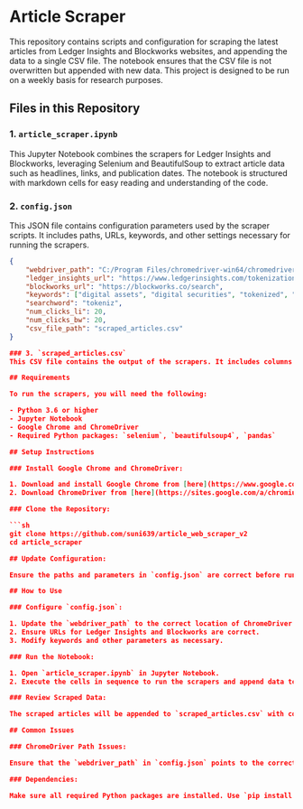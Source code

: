 # Article Scraper

This repository contains scripts and configuration for scraping the latest articles from Ledger Insights and Blockworks websites, and appending the data to a single CSV file. The notebook ensures that the CSV file is not overwritten but appended with new data. This project is designed to be run on a weekly basis for research purposes.

## Files in this Repository

### 1. `article_scraper.ipynb`
This Jupyter Notebook combines the scrapers for Ledger Insights and Blockworks, leveraging Selenium and BeautifulSoup to extract article data such as headlines, links, and publication dates. The notebook is structured with markdown cells for easy reading and understanding of the code.

### 2. `config.json`
This JSON file contains configuration parameters used by the scraper scripts. It includes paths, URLs, keywords, and other settings necessary for running the scrapers.

```json
{
    "webdriver_path": "C:/Program Files/chromedriver-win64/chromedriver.exe",
    "ledger_insights_url": "https://www.ledgerinsights.com/tokenization/",
    "blockworks_url": "https://blockworks.co/search",
    "keywords": ["digital assets", "digital securities", "tokenized", "tokenization", "bond", "security", "asset", "token"],
    "searchword": "tokeniz",
    "num_clicks_li": 20,
    "num_clicks_bw": 20,
    "csv_file_path": "scraped_articles.csv"
}

### 3. `scraped_articles.csv`
This CSV file contains the output of the scrapers. It includes columns for headlines, links, and publication dates. The file is appended with new data each time the scrapers are run.

## Requirements

To run the scrapers, you will need the following:

- Python 3.6 or higher
- Jupyter Notebook
- Google Chrome and ChromeDriver
- Required Python packages: `selenium`, `beautifulsoup4`, `pandas`

## Setup Instructions

### Install Google Chrome and ChromeDriver:

1. Download and install Google Chrome from [here](https://www.google.com/chrome/).
2. Download ChromeDriver from [here](https://sites.google.com/a/chromium.org/chromedriver/downloads) and place it in the path specified in `config.json`.

### Clone the Repository:

```sh
git clone https://github.com/suni639/article_web_scraper_v2
cd article_scraper

## Update Configuration:

Ensure the paths and parameters in `config.json` are correct before running the scrapers.

## How to Use

### Configure `config.json`:

1. Update the `webdriver_path` to the correct location of ChromeDriver on your system.
2. Ensure URLs for Ledger Insights and Blockworks are correct.
3. Modify keywords and other parameters as necessary.

### Run the Notebook:

1. Open `article_scraper.ipynb` in Jupyter Notebook.
2. Execute the cells in sequence to run the scrapers and append data to `scraped_articles.csv`.

### Review Scraped Data:

The scraped articles will be appended to `scraped_articles.csv` with columns for headlines, links, and publication dates.

## Common Issues

### ChromeDriver Path Issues:

Ensure that the `webdriver_path` in `config.json` points to the correct location of ChromeDriver on your system.

### Dependencies:

Make sure all required Python packages are installed. Use `pip install -r requirements.txt` to install dependencies.
